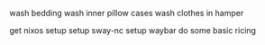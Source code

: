 wash bedding
wash inner pillow cases
wash clothes in hamper

get nixos setup
setup sway-nc
setup waybar
do some basic ricing
